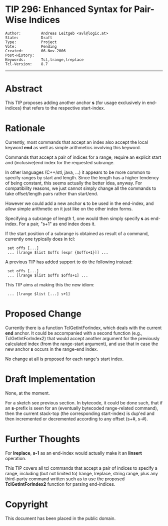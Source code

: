 # TIP 296: Enhanced Syntax for Pair-Wise Indices
	Author:         Andreas Leitgeb <avl@logic.at>
	State:          Draft
	Type:           Project
	Vote:           Pending
	Created:        06-Nov-2006
	Post-History:   
	Keywords:       Tcl,lrange,lreplace
	Tcl-Version:    8.7
-----

# Abstract

This TIP proposes adding another anchor **s** \(for usage exclusively in
end-indices\) that refers to the respective start-index.

# Rationale

Currently, most commands that accept an index also accept the local keyword **end** as well as simple arithmetics involving this keyword.

Commands that accept a pair of indices for a range, require an explicit start and \(inclusive\)end index for the requested subrange.

In other languages \(C\+\+/stl, java, ...\) it appears to be more common to specify ranges by start and length. Since the length has a higher tendency of being constant, this seems actually the better idea, anyway. For compatibility reasons, we just cannot simply change all the commands to take offset/length pairs rather than start/end.

However we could add a new anchor **s** to be used in the end-index, and allow simple arithmetic on it just like on the other index forms.

Specifying a subrange of length 1, one would then simply specify **s** as end-index.  For a pair, "s\+1" as end index does it.

If the start position of a subrange is obtained as result of a command, currently one typically does in tcl:

	 set offs [...]
	 ... [lrange $list $offs [expr {$offs+1}]] ...

A previous TIP has added support to do the following instead:

	 set offs [...]
	 ... [lrange $list $offs $offs+1] ...

This TIP aims at making this the new idiom:

	 ... [lrange $list [...] s+1]

# Proposed Change

Currently there is a function TclGetIntForIndex, which deals with the current **end** anchor. It could be accompanied with a second function \(e.g., TclGetIntForIndex2\) that would accept another argument for the previously calculated index \(from the range-start argument\), and use that in case the new anchor **s** occurs in the range-end index.

No change at all is proposed for each range's start index.

# Draft Implementation

None, at the moment.

For a sketch see previous section. In bytecode, it could be done such, that if an **s**-prefix is seen for an \(eventually bytecoded range-related command\), then the current stack-top \(the corresponding start-index\) is dup'ed and then incremented or decremented according to
any offset \(s\+\#, s-\#\).

# Further Thoughts

For **lreplace**, **s-1** as an end-index would actually make it an **linsert** operation.

This TIP covers all tcl commands that accept a pair of indices to specify a range, including \(but not limited to\)  lrange, lreplace, string range,  plus any third-party command written such as to use the proposed **TclGetIntForIndex2** function for parsing end-indices.

# Copyright

This document has been placed in the public domain.

